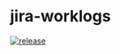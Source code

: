 # jira-worklogs

[![release][RELEASE_BADGE]][RELEASE_LINK]


[RELEASE_BADGE]: https://img.shields.io/github/release/svyatoslav-kubakh/jira-worklogs.svg
[RELEASE_LINK]: https://github.com/svyatoslav-kubakh/jira-worklogs/releases/latest
